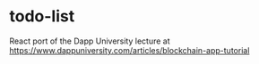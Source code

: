 # todo-list
React port of the Dapp University lecture at https://www.dappuniversity.com/articles/blockchain-app-tutorial
